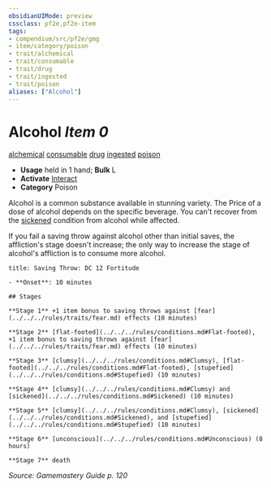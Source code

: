 ```yaml
---
obsidianUIMode: preview
cssclass: pf2e,pf2e-item
tags:
- compendium/src/pf2e/gmg
- item/category/poison
- trait/alchemical
- trait/consumable
- trait/drug
- trait/ingested
- trait/poison
aliases: ["Alcohol"]
---
```

# Alcohol *Item 0*  
[alchemical](../../../rules/traits/alchemical.md)  [consumable](../../../rules/traits/consumable.md)  [drug](../../../rules/traits/drug-gmg.md)  [ingested](../../../rules/traits/ingested.md)  [poison](../../../rules/traits/poison.md)  

- **Usage** held in 1 hand; **Bulk** L
- **Activate** [Interact](../../../rules/actions/interact.md)
- **Category** Poison

Alcohol is a common substance available in stunning variety. The Price of a dose of alcohol depends on the specific beverage. You can't recover from the [sickened](../../../rules/conditions.md#Sickened) condition from alcohol while affected.

If you fail a saving throw against alcohol other than initial saves, the affliction's stage doesn't increase; the only way to increase the stage of alcohol's affliction is to consume more alcohol.

```ad-inline-affliction
title: Saving Throw: DC 12 Fortitude

- **Onset**: 10 minutes

## Stages

**Stage 1** +1 item bonus to saving throws against [fear](../../../rules/traits/fear.md) effects (10 minutes)

**Stage 2** [flat-footed](../../../rules/conditions.md#Flat-footed), +1 item bonus to saving throws against [fear](../../../rules/traits/fear.md) effects (10 minutes)

**Stage 3** [clumsy](../../../rules/conditions.md#Clumsy), [flat-footed](../../../rules/conditions.md#Flat-footed), [stupefied](../../../rules/conditions.md#Stupefied) (10 minutes)

**Stage 4** [clumsy](../../../rules/conditions.md#Clumsy) and [sickened](../../../rules/conditions.md#Sickened) (10 minutes)

**Stage 5** [clumsy](../../../rules/conditions.md#Clumsy), [sickened](../../../rules/conditions.md#Sickened), and [stupefied](../../../rules/conditions.md#Stupefied) (10 minutes)

**Stage 6** [unconscious](../../../rules/conditions.md#Unconscious) (8 hours)

**Stage 7** death
```

*Source: Gamemastery Guide p. 120*
